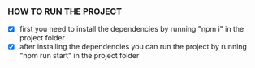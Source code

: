 ### HOW TO RUN THE PROJECT
- [x] first you need to install the dependencies by running "npm i" in the project folder
- [x] after installing the dependencies you can run the project by running "npm run start" in the project folder